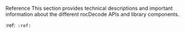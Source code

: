 Reference
This section provides technical descriptions and important information about the different rocDecode APIs and library components.

:ref:`
:ref:`
